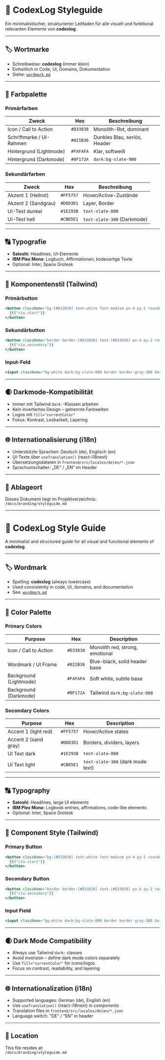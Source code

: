 # 🎨 CodexLog Styleguide

Ein minimalistischer, strukturierter Leitfaden für alle visuell und funktional relevanten Elemente von **codexlog**.

---

## 🏷 Wortmarke

- Schreibweise: **codexlog** (immer klein)
- Einheitlich in Code, UI, Domains, Dokumentation
- Siehe: [`wordmark.md`](./wordmark.md)

---

## 🎨 Farbpalette

### Primärfarben

| Zweck                      | Hex       | Beschreibung                     |
|---------------------------|-----------|----------------------------------|
| Icon / Call to Action     | `#D33838` | Monolith-Rot, dominant           |
| Schriftmarke / UI-Rahmen  | `#021B36` | Dunkles Blau, seriös, Header     |
| Hintergrund (Lightmode)   | `#FAFAFA` | Klar, softweiß                   |
| Hintergrund (Darkmode)    | `#0F172A` | `dark:bg-slate-900`              |

### Sekundärfarben

| Zweck               | Hex       | Beschreibung                      |
|---------------------|-----------|-----------------------------------|
| Akzent 1 (Hellrot)  | `#FF5757` | Hover/Active-Zustände             |
| Akzent 2 (Sandgrau) | `#D6D3D1` | Layer, Border                     |
| UI-Text dunkel       | `#1E293B` | `text-slate-800`                  |
| UI-Text hell         | `#CBD5E1` | `text-slate-300` (Darkmode)       |

---

## 🔠 Typografie

- **Satoshi**: Headlines, UI-Elemente
- **IBM Plex Mono**: Logbuch, Affirmationen, kodexartige Texte
- Optional: Inter, Space Grotesk

---

## 🧱 Komponentenstil (Tailwind)

### Primärbutton

```jsx
<button className="bg-[#D33838] text-white font-medium px-4 py-2 rounded hover:bg-[#bb2f2f] dark:hover:bg-[#a72a2a]">
  {t("cta.start")}
</button>
```

### Sekundärbutton

```jsx
<button className="border border-[#D33838] text-[#D33838] px-4 py-2 rounded hover:bg-[#fef2f2] dark:hover:bg-[#3b0d0d]">
  {t("cta.secondary")}
</button>
```

### Input-Feld

```jsx
<input className="bg-white dark:bg-slate-800 border border-gray-300 dark:border-slate-600 rounded px-3 py-2 text-sm text-gray-900 dark:text-gray-100 placeholder:text-gray-400 dark:placeholder:text-gray-500 focus:outline-none focus:ring-2 focus:ring-[#D33838]" />
```

---

## 🌒 Darkmode-Kompatibilität

- Immer mit Tailwind `dark:`-Klassen arbeiten
- Kein invertiertes Design – getrennte Farbwelten
- Logos mit `fill="currentColor"`
- Fokus: Kontrast, Lesbarkeit, Layering

---

## 🌐 Internationalisierung (i18n)

- Unterstützte Sprachen: Deutsch (de), Englisch (en)
- UI-Texte über `useTranslation()` (react-i18next)
- Übersetzungsdateien in `frontend/src/locales/de|en/*.json`
- Sprachumschalter: „DE“ / „EN“ im Header

---

## 📁 Ablageort

Dieses Dokument liegt im Projektverzeichnis:  
`/docs/branding/styleguide.md`

---

# 🎨 CodexLog Style Guide

A minimalist and structured guide for all visual and functional elements of **codexlog**.

---

## 🏷 Wordmark

- Spelling: **codexlog** (always lowercase)
- Used consistently in code, UI, domains, and documentation
- See: [`wordmark.md`](./wordmark.md)

---

## 🎨 Color Palette

### Primary Colors

| Purpose                  | Hex       | Description                      |
|--------------------------|-----------|----------------------------------|
| Icon / Call to Action    | `#D33838` | Monolith red, strong, emotional |
| Wordmark / UI Frame      | `#021B36` | Blue-black, solid header base   |
| Background (Lightmode)   | `#FAFAFA` | Soft white, subtle base         |
| Background (Darkmode)    | `#0F172A` | Tailwind `dark:bg-slate-900`    |

### Secondary Colors

| Purpose             | Hex       | Description                        |
|---------------------|-----------|------------------------------------|
| Accent 1 (light red)| `#FF5757` | Hover/Active states                |
| Accent 2 (sand gray)| `#D6D3D1` | Borders, dividers, layers          |
| UI Text dark        | `#1E293B` | `text-slate-800`                   |
| UI Text light       | `#CBD5E1` | `text-slate-300` (dark mode text)  |

---

## 🔠 Typography

- **Satoshi**: Headlines, large UI elements
- **IBM Plex Mono**: Logbook entries, affirmations, code-like elements
- Optional: Inter, Space Grotesk

---

## 🧱 Component Style (Tailwind)

### Primary Button

```jsx
<button className="bg-[#D33838] text-white font-medium px-4 py-2 rounded hover:bg-[#bb2f2f] dark:hover:bg-[#a72a2a]">
  {t("cta.start")}
</button>
```

### Secondary Button

```jsx
<button className="border border-[#D33838] text-[#D33838] px-4 py-2 rounded hover:bg-[#fef2f2] dark:hover:bg-[#3b0d0d]">
  {t("cta.secondary")}
</button>
```

### Input Field

```jsx
<input className="bg-white dark:bg-slate-800 border border-gray-300 dark:border-slate-600 rounded px-3 py-2 text-sm text-gray-900 dark:text-gray-100 placeholder:text-gray-400 dark:placeholder:text-gray-500 focus:outline-none focus:ring-2 focus:ring-[#D33838]" />
```

---

## 🌒 Dark Mode Compatibility

- Always use Tailwind `dark:` classes
- Avoid inversion – define dark mode colors separately
- Use `fill="currentColor"` for icons/logos
- Focus on contrast, readability, and layering

---

## 🌐 Internationalization (i18n)

- Supported languages: German (de), English (en)
- Use `useTranslation()` (react-i18next) in components
- Translation files in `frontend/src/locales/de|en/*.json`
- Language switch: "DE" / "EN" in header

---

## 📁 Location

This file resides at:  
`/docs/branding/styleguide.md`
